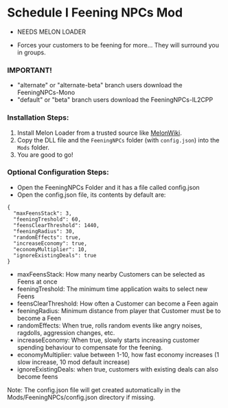 # Schedule I Feening NPCs Mod
- NEEDS MELON LOADER

- Forces your customers to be feening for more... They will surround you in groups.

### IMPORTANT!
- "alternate" or "alternate-beta" branch users download the FeeningNPCs-Mono 
- "default" or "beta" branch users download the FeeningNPCs-IL2CPP

### Installation Steps:

1. Install Melon Loader from a trusted source like [MelonWiki](https://melonwiki.xyz/).
2. Copy the DLL file and the `FeeningNPCs` folder (with `config.json`) into the `Mods` folder.
3. You are good to go!

### Optional Configuration Steps:

- Open the FeeningNPCs Folder and it has a file called config.json
- Open the config.json file, its contents by default are:
```
{
  "maxFeensStack": 3,
  "feeningTreshold": 60,
  "feensClearThreshold": 1440,
  "feeningRadius": 30,
  "randomEffects": true,
  "increaseEconomy": true,
  "economyMultiplier": 10,
  "ignoreExistingDeals": true
}
```

- maxFeensStack: How many nearby Customers can be selected as Feens at once
- feeningTreshold: The minimum time application waits to select new Feens
- feensClearThreshold: How often a Customer can become a Feen again
- feeningRadius: Minimum distance from player that Customer must be to become a Feen
- randomEffects: When true, rolls random events like angry noises, ragdolls, aggression changes, etc.
- increaseEconomy: When true, slowly starts increasing customer spending behaviour to compensate for the feening.
- economyMultiplier: value between 1-10, how fast economy increases (1 slow increase, 10 mod default increase)
- ignoreExistingDeals: when true, customers with existing deals can also become feens

Note: The config.json file will get created automatically in the Mods/FeeningNPCs/config.json directory if missing.
